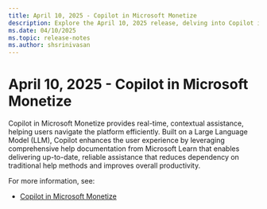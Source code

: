 ```yaml
---
title: April 10, 2025 - Copilot in Microsoft Monetize
description: Explore the April 10, 2025 release, delving into Copilot in Microsoft Monetize that provides real-time, contextual assistance, helping users navigate the platform efficiently.
ms.date: 04/10/2025
ms.topic: release-notes
ms.author: shsrinivasan
---
```


# April 10, 2025 - Copilot in Microsoft Monetize

Copilot in Microsoft Monetize provides real-time, contextual assistance, helping users navigate the platform efficiently. Built on a Large Language Model (LLM), Copilot enhances the user experience by leveraging comprehensive help documentation from Microsoft Learn that enables delivering up-to-date, reliable assistance that reduces dependency on traditional help methods and improves overall productivity.  
 
For more information, see: 
- [Copilot in Microsoft Monetize](copilot-in-microsoft-monetize.md) 

 